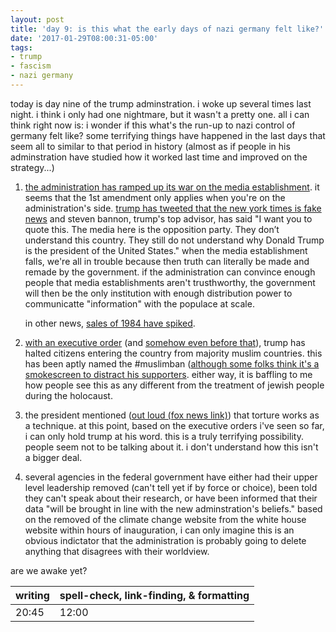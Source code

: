 ```yaml
---
layout: post
title: 'day 9: is this what the early days of nazi germany felt like?'
date: '2017-01-29T08:00:31-05:00'
tags:
- trump
- fascism
- nazi germany
---
```


today is day nine of the trump adminstration. i woke up several times last night. i think i only had one nightmare, but it wasn't a pretty one. all i can think right now is: i wonder if this what's the run-up to nazi control of germany felt like? some terrifying things have happened in the last days that seem all to similar to that period in history (almost as if people in his adminstration have studied how it worked last time and improved on the strategy...)

1. [the administration has ramped up its war on the media establishment](https://www.democracynow.org/2017/1/27/the_media_is_the_opposition_party). it seems that the 1st amendment only applies when you're on the administration's side. [trump has tweeted that the new york times is fake news](http://nypost.com/2017/01/28/trump-slams-new-york-times-washington-post-in-tweets/) and steven bannon, trump's top advisor, has said "I want you to quote this. The media here is the opposition party. They don’t understand this country. They still do not understand why Donald Trump is the president of the United States." when the media establishment falls, we're all in trouble because then truth can literally be made and remade by the government. if the administration can convince enough people that media establishments aren't trusthworthy, the government will then be the only institution with enough distribution power to communicatte "information" with the populace at scale. 

   in other news, [sales of 1984 have spiked](https://www.theguardian.com/books/2017/jan/24/george-orwell-1984-sales-surge-kellyanne-conway-alternative-facts). 

1. [with an executive order](http://www.reuters.com/article/us-usa-trump-immigration-chaos-idUSKBN15C0LD) (and [somehow even before that](https://www.theguardian.com/world/2017/jan/20/womens-march-canada-protesters-denied-entry-us?CMP=share_btn_tw)), trump has halted citizens entering the country from majority muslim countries. this has been aptly named the #muslimban ([although some folks think it's a smokescreen to distract his supporters](http://www.aljazeera.com/indepth/opinion/2017/01/trump-muslim-ban-dangerous-distraction-170128144523073.html). either way, it is baffling to me how people see this as any different from the treatment of jewish people during the holocaust.

1. the president mentioned ([out loud (fox news link)](http://www.foxnews.com/politics/2017/01/26/trump-says-torture-works-us-will-review-policies-in-war-on-terror.html)) that torture works as a technique. at this point, based on the executive orders i've seen so far, i can only hold trump at his word. this is a truly terrifying possibility. people seem not to be talking about it. i don't understand how this isn't a bigger deal. 

1. several agencies in the federal government have either had their upper level leadership removed (can't tell yet if by force or choice), been told they can't speak about their research, or have been informed that their data "will be brought in line with the new adminstration's beliefs." based on the removed of the climate change website from the white house website within hours of inauguration, i can only imagine this is an obvious indictator that the administration is probably going to delete anything that disagrees with their worldview. 

are we awake yet?

<table>
	<thead>
		<tr>
			<th>writing</th>
			<th>spell-check, link-finding, & formatting</th>
		</tr>
	</thead>
	<tbody>
		<tr>
			<td>20:45</td>
			<td>12:00</td>
		</tr>
	</tbody>
</table>